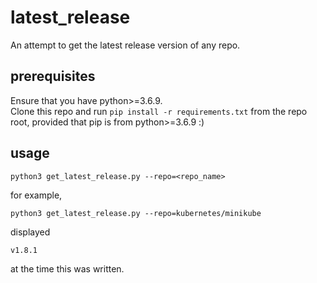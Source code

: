 # latest_release
An attempt to get the latest release version of any repo.

## prerequisites
Ensure that you have python>=3.6.9.<br/>
Clone this repo and run `pip install -r requirements.txt` from the repo root, provided that pip is from python>=3.6.9 :)

## usage
```
python3 get_latest_release.py --repo=<repo_name>
```
for example,
```
python3 get_latest_release.py --repo=kubernetes/minikube
```
displayed
```
v1.8.1
```
at the time this was written.
